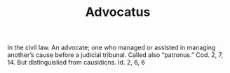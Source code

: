 ---
title: Advocatus
letter: A
permalink: "/definitions/advocatus.html"
body: In the civil law. An advocate; one who managed or asslsted in managing another’s
  cause before a judicial tribunal. Called also “patronus.” Cod. 2, 7, 14. But dlstlnguislied
  from causidicns. Id. 2, 6, 6
published_at: '2018-07-07'
layout: post
---